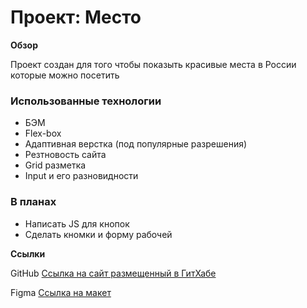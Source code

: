 # Проект: Место

**Обзор**

Проект создан для того чтобы показыть красивые места в России которые можно посетить
### Использованные технологии
* БЭМ
* Flex-box
* Адаптивная верстка (под популярные разрешения)
* Резтновость сайта
* Grid разметка
* Input и его разновидности

### В планах

* Написать JS для кнопок
* Сделать кномки и форму рабочей

**Ссылки**

GitHub
[Ссылка на сайт размещенный в ГитХабе](https://silverwlof.github.io/mesto-project/)


Figma
[Ссылка на макет](https://www.figma.com/file/2cn9N9jSkmxD84oJik7xL7/JavaScript.-Sprint-4?node-id=0%3A1)
